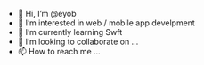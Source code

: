 - 👋 Hi, I’m @eyob
- 👀 I’m interested in web / mobile app develpment 
- 🌱 I’m currently learning Swft
- 💞️ I’m looking to collaborate on ...
- 📫 How to reach me ...

<!---
eyobd/eyobd is a ✨ special ✨ repository because its `README.md` (this file) appears on your GitHub profile.
You can click the Preview link to take a look at your changes.
--->
